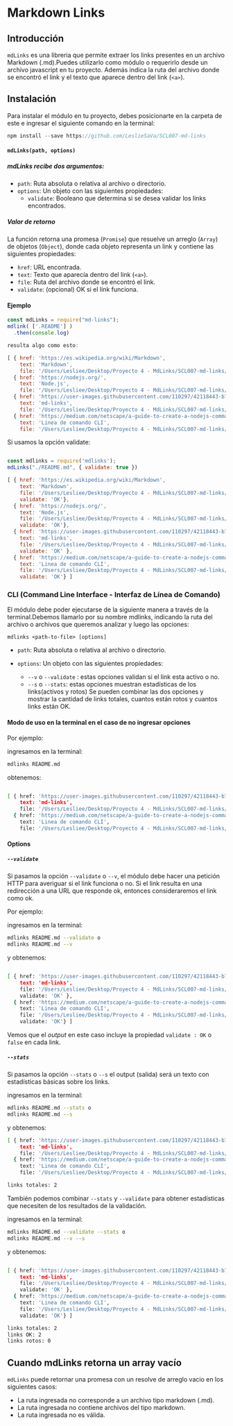 # Markdown Links

## Introducción 

`mdLinks` es una libreria que permite extraer los links presentes en un archivo Markdown (.md).Puedes utilizarlo como módulo o requerirlo desde un archivo javascript en tu proyecto. Además indica la ruta del archivo donde se encontró el link y el texto que aparece dentro del link (`<a>`).

## Instalación 

Para instalar el módulo en tu proyecto, debes posicionarte en la carpeta de este e ingresar el siguiente comando en la terminal:

```js
npm install --save https://github.com/LeslieSaVa/SCL007-md-links
```
#### `mdLinks(path, options)`

##### mdLinks recibe dos argumentos: 

- `path`: Ruta absoluta o relativa al archivo o directorio. 
- `options`: Un objeto con las siguientes propiedades:
  * `validate`: Booleano que determina si se desea validar los links encontrados.

##### Valor de retorno

La función retorna una promesa (`Promise`) que resuelve  un arreglo
(`Array`) de objetos (`Object`), donde cada objeto representa un link y contiene las siguientes propiedades:

- `href`: URL encontrada.
- `text`: Texto que aparecía dentro del link (`<a>`).
- `file`: Ruta del archivo donde se encontró el link.
- `validate`: (opcional) OK si el link funciona.

#### Ejemplo

```js
const mdLinks = require("md-links");
mdlink( ['.README'] )
  .then(console.log)

resulta algo como esto:

[ { href: 'https://es.wikipedia.org/wiki/Markdown',
    text: 'Markdown',
    file: '/Users/Lesliee/Desktop/Proyecto 4 - MdLinks/SCL007-md-links/README.md' },
  { href: 'https://nodejs.org/',
    text: 'Node.js',
    file: '/Users/Lesliee/Desktop/Proyecto 4 - MdLinks/SCL007-md-links/README.md' },
  { href: 'https://user-images.githubusercontent.com/110297/42118443-b7a5f1f0-7bc8-11e8-96ad-9cc5593715a6.jpg',
    text: 'md-links',
    file: '/Users/Lesliee/Desktop/Proyecto 4 - MdLinks/SCL007-md-links/README.md' },
  { href: 'https://medium.com/netscape/a-guide-to-create-a-nodejs-command-line-package-c2166ad0452e',
    text: 'Linea de comando CLI',
    file: '/Users/Lesliee/Desktop/Proyecto 4 - MdLinks/SCL007-md-links/README.md' } ]  
```
Si usamos la opción validate:

```js

const mdlinks = require('mdlinks');
mdLinks("./README.md", { validate: true })

[ { href: 'https://es.wikipedia.org/wiki/Markdown',
    text: 'Markdown',
    file: '/Users/Lesliee/Desktop/Proyecto 4 - MdLinks/SCL007-md-links/README.md', 
    validate: 'OK'},
  { href: 'https://nodejs.org/',
    text: 'Node.js',
    file: '/Users/Lesliee/Desktop/Proyecto 4 - MdLinks/SCL007-md-links/README.md', 
    validate: 'OK'},
  { href: 'https://user-images.githubusercontent.com/110297/42118443-b7a5f1f0-7bc8-11e8-96ad-9cc5593715a6.jpg',
    text: 'md-links',
    file: '/Users/Lesliee/Desktop/Proyecto 4 - MdLinks/SCL007-md-links/README.md',
    validate: 'OK' },
  { href: 'https://medium.com/netscape/a-guide-to-create-a-nodejs-command-line-package-c2166ad0452e',
    text: 'Linea de comando CLI',
    file: '/Users/Lesliee/Desktop/Proyecto 4 - MdLinks/SCL007-md-links/README.md',
    validate: 'OK'} ]  
```

### CLI (Command Line Interface - Interfaz de Línea de Comando)

El módulo debe poder ejecutarse de la siguiente manera a través de la terminal.Debemos llamarlo por su nombre mdlinks, indicando la ruta del archivo o archivos que queremos analizar y luego las opciones:

`mdlinks <path-to-file> [options]`

- `path`: Ruta absoluta o relativa al archivo o directorio. 

- `options`: Un objeto con las siguientes propiedades:
  * `--v` o `--validate` : estas opciones validan si el link esta activo o no.
  * `--s` o `--stats`: estas opciones muestran estadísticas de los links(activos y rotos) Se pueden combinar las dos opciones y mostrar la cantidad de links totales, cuantos están rotos y cuantos links están OK.

#### Modo de uso en la terminal en el caso de no ingresar opciones

Por ejemplo:

ingresamos en la terminal:

```sh
mdlinks README.md
```
obtenemos:

```sh

[ { href: 'https://user-images.githubusercontent.com/110297/42118443-b7a5f1f0-7bc8-11e8-96ad-9cc5593715a6.jpg',
    text: 'md-links',
    file: '/Users/Lesliee/Desktop/Proyecto 4 - MdLinks/SCL007-md-links/README.md' },
  { href: 'https://medium.com/netscape/a-guide-to-create-a-nodejs-command-line-package-c2166ad0452e',
    text: 'Linea de comando CLI',
    file: '/Users/Lesliee/Desktop/Proyecto 4 - MdLinks/SCL007-md-links/README.md'} ] 
```

#### Options

##### `--validate`

Si pasamos la opción `--validate` o `--v`, el módulo debe hacer una petición HTTP para averiguar si el link funciona o no. Si el link resulta en una redirección a una URL que responde ok, entonces consideraremos el link como ok.

Por ejemplo:

ingresamos en la terminal:

```sh
mdlinks README.md --validate o 
mdlinks README.md --v 
```
y obtenemos: 

```sh

[ { href: 'https://user-images.githubusercontent.com/110297/42118443-b7a5f1f0-7bc8-11e8-96ad-9cc5593715a6.jpg',
    text: 'md-links',
    file: '/Users/Lesliee/Desktop/Proyecto 4 - MdLinks/SCL007-md-links/README.md',
    validate: 'OK' },
  { href: 'https://medium.com/netscape/a-guide-to-create-a-nodejs-command-line-package-c2166ad0452e',
    text: 'Linea de comando CLI',
    file: '/Users/Lesliee/Desktop/Proyecto 4 - MdLinks/SCL007-md-links/README.md',
    validate: 'OK'} ] 
```

Vemos que el _output_ en este caso incluye la propiedad `validate : OK` o `false` en cada link.

##### `--stats`

Si pasamos la opción `--stats` o `--s` el output (salida) será un texto con estadísticas básicas sobre los links.

ingresamos en la terminal:

```sh
mdlinks README.md --stats o 
mdlinks README.md --s 
```
y obtenemos:

```sh
[ { href: 'https://user-images.githubusercontent.com/110297/42118443-b7a5f1f0-7bc8-11e8-96ad-9cc5593715a6.jpg',
    text: 'md-links',
    file: '/Users/Lesliee/Desktop/Proyecto 4 - MdLinks/SCL007-md-links/README.md' },
  { href: 'https://medium.com/netscape/a-guide-to-create-a-nodejs-command-line-package-c2166ad0452e',
    text: 'Linea de comando CLI',
    file: '/Users/Lesliee/Desktop/Proyecto 4 - MdLinks/SCL007-md-links/README.md' } ] 

links totales: 2
```

También podemos combinar `--stats` y `--validate` para obtener estadísticas que necesiten de los resultados de la validación.

ingresamos en la terminal:

```sh
mdlinks README.md --validate --stats o 
mdlinks README.md --v --s
```
y obtenemos:

```sh

[ { href: 'https://user-images.githubusercontent.com/110297/42118443-b7a5f1f0-7bc8-11e8-96ad-9cc5593715a6.jpg',
    text: 'md-links',
    file: '/Users/Lesliee/Desktop/Proyecto 4 - MdLinks/SCL007-md-links/README.md',
    validate: 'OK' },
  { href: 'https://medium.com/netscape/a-guide-to-create-a-nodejs-command-line-package-c2166ad0452e',
    text: 'Linea de comando CLI',
    file: '/Users/Lesliee/Desktop/Proyecto 4 - MdLinks/SCL007-md-links/README.md',
    validate: 'OK'} ] 

links totales: 2
links OK: 2
links rotos: 0

```

## Cuando mdLinks retorna un array vacío 

`mdLinks` puede retornar una promesa con un resolve de arreglo vacio en los siguientes casos:

- La ruta ingresada no corresponde a un archivo tipo markdown (.md).
- La ruta ingresada no contiene archivos del tipo markdown.
- La ruta ingresada no es válida.


 








